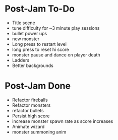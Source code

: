 # Post-Jam To-Do
* Title scene
* tune difficulty for ~3 minute play sessions
* bullet power ups
* new monster
* Long press to restart level
* long press to reset hi score
* monster pause and dance on player death
* Ladders
* Better backgrounds

# Post-Jam Done
* Refactor fireballs
* Refactor monsters
* refactor bullets
* Persist high score
* increase monster spawn rate as score increases
* Animate wizard
* monster summoning anim